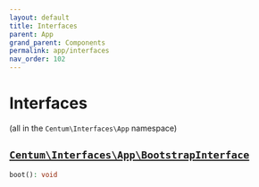 ```yaml
---
layout: default
title: Interfaces
parent: App
grand_parent: Components
permalink: app/interfaces
nav_order: 102
---
```




# Interfaces

(all in the `Centum\Interfaces\App` namespace)



## [`Centum\Interfaces\App\BootstrapInterface`](https://github.com/SidRoberts/centum/blob/development/src/Interfaces/App/BootstrapInterface.php)

```php
boot(): void
```
